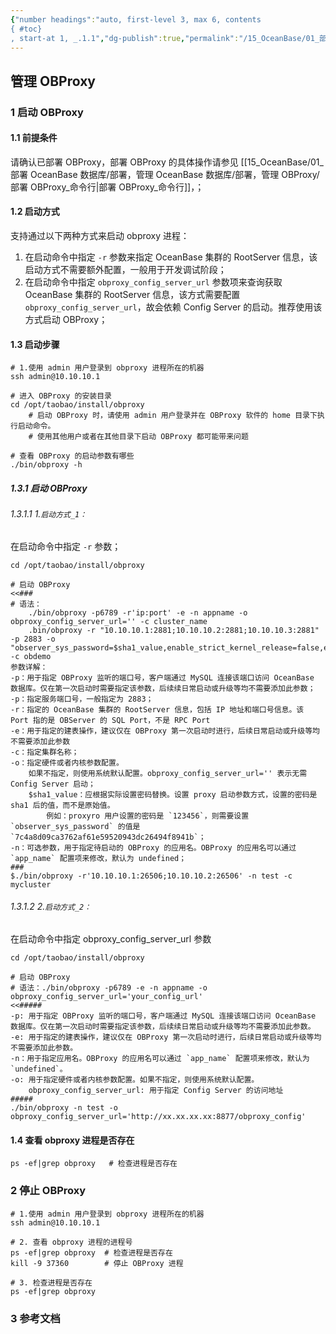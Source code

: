 ```yaml
---
{"number headings":"auto, first-level 3, max 6, contents
{ #toc}
, start-at 1, _.1.1","dg-publish":true,"permalink":"/15_OceanBase/01_部署 OceanBase 数据库/部署，管理 OceanBase 数据库/部署，管理 OBProxy/管理 OBProxy_启动，停止 OBProxy/","dgPassFrontmatter":true}
---
```



## 管理 OBProxy

### 1 启动 OBProxy
#### 1.1 前提条件
请确认已部署 OBProxy，部署 OBProxy 的具体操作请参见 [[15_OceanBase/01_部署 OceanBase 数据库/部署，管理 OceanBase 数据库/部署，管理 OBProxy/部署 OBProxy_命令行\|部署 OBProxy_命令行]]，；

#### 1.2 启动方式
支持通过以下两种方式来启动 obproxy 进程：
1. 在启动命令中指定 `-r` 参数来指定 OceanBase 集群的 RootServer 信息，该启动方式不需要额外配置，一般用于开发调试阶段；
2. 在启动命令中指定 `obproxy_config_server_url` 参数项来查询获取 OceanBase 集群的 RootServer 信息，该方式需要配置 `obproxy_config_server_url`，故会依赖 Config Server 的启动。推荐使用该方式启动 OBProxy；

#### 1.3 启动步骤
```shell
# 1.使用 admin 用户登录到 obproxy 进程所在的机器
ssh admin@10.10.10.1

# 进入 OBProxy 的安装目录
cd /opt/taobao/install/obproxy
	# 启动 OBProxy 时，请使用 admin 用户登录并在 OBProxy 软件的 home 目录下执行启动命令。
	# 使用其他用户或者在其他目录下启动 OBProxy 都可能带来问题

# 查看 OBProxy 的启动参数有哪些
./bin/obproxy -h
```

##### 1.3.1 启动 OBProxy
###### 1.3.1.1 1.`启动方式_1：`
在启动命令中指定 `-r` 参数；
```shell
cd /opt/taobao/install/obproxy

# 启动 OBProxy
<<###
# 语法：
	./bin/obproxy -p6789 -r'ip:port' -e -n appname -o obproxy_config_server_url='' -c cluster_name
	.bin/obproxy -r "10.10.10.1:2881;10.10.10.2:2881;10.10.10.3:2881" -p 2883 -o "observer_sys_password=$sha1_value,enable_strict_kernel_release=false,enable_cluster_checkout=false,enable_metadb_used=false" -c obdemo
参数详解：
-p：用于指定 OBProxy 监听的端口号，客户端通过 MySQL 连接该端口访问 OceanBase 数据库。仅在第一次启动时需要指定该参数，后续续日常启动或升级等均不需要添加此参数；
-p：指定服务端口号，一般指定为 2883；
-r：指定的 OceanBase 集群的 RootServer 信息，包括 IP 地址和端口号信息。该 Port 指的是 OBServer 的 SQL Port，不是 RPC Port
-e：用于指定的建表操作，建议仅在 OBProxy 第一次启动时进行，后续日常启动或升级等均不需要添加此参数
-c：指定集群名称；
-o：指定硬件或者内核参数配置。
	如果不指定，则使用系统默认配置。obproxy_config_server_url='' 表示无需 Config Server 启动；
	$sha1_value：应根据实际设置密码替换。设置 proxy 启动参数方式，设置的密码是 sha1 后的值，而不是原始值。
		例如：proxyro 用户设置的密码是 `123456`，则需要设置 `observer_sys_password` 的值是 `7c4a8d09ca3762af61e59520943dc26494f8941b`；
-n：可选参数，用于指定待启动的 OBProxy 的应用名。OBProxy 的应用名可以通过 `app_name` 配置项来修改，默认为 undefined；
###
$./bin/obproxy -r'10.10.10.1:26506;10.10.10.2:26506' -n test -c mycluster
```

###### 1.3.1.2 2.`启动方式_2：`
在启动命令中指定 obproxy_config_server_url 参数
```shell
cd /opt/taobao/install/obproxy

# 启动 OBProxy
# 语法：./bin/obproxy -p6789 -e -n appname -o obproxy_config_server_url='your_config_url'
<<#####
-p: 用于指定 OBProxy 监听的端口号，客户端通过 MySQL 连接该端口访问 OceanBase 数据库。仅在第一次启动时需要指定该参数，后续续日常启动或升级等均不需要添加此参数。
-e: 用于指定的建表操作，建议仅在 OBProxy 第一次启动时进行，后续日常启动或升级等均不需要添加此参数。
-n：用于指定应用名。OBProxy 的应用名可以通过 `app_name` 配置项来修改，默认为 `undefined`。
-o: 用于指定硬件或者内核参数配置。如果不指定，则使用系统默认配置。
	obproxy_config_server_url: 用于指定 Config Server 的访问地址
#####
./bin/obproxy -n test -o obproxy_config_server_url='http://xx.xx.xx.xx:8877/obproxy_config'
```


#### 1.4 查看 obproxy 进程是否存在

```shell
ps -ef|grep obproxy   # 检查进程是否存在
```



### 2 停止 OBProxy
```shell
# 1.使用 admin 用户登录到 obproxy 进程所在的机器
ssh admin@10.10.10.1

# 2. 查看 obproxy 进程的进程号
ps -ef|grep obproxy  # 检查进程是否存在
kill -9 37360        # 停止 OBProxy 进程

# 3. 检查进程是否存在
ps -ef|grep obproxy  
```

### 3 参考文档

